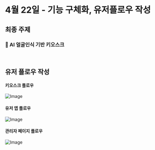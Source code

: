 # 4월 22일 - 기능 구체화, 유저플로우 작성

## 최종 주제

### 🔐 AI 얼굴인식 기반 키오스크

<br/>

## 유저 플로우 작성

#### 키오스크 플로우

![Image](https://github.com/user-attachments/assets/18a43621-ddc4-4e2f-b60d-351fe2b344f5)

#### 유저 앱 플로우

![Image](https://github.com/user-attachments/assets/d1fb789f-4f93-4786-b6e6-a44ff93f4574)

#### 관리자 페이지 플로우

![Image](https://github.com/user-attachments/assets/d9aa331a-fe7e-4c5a-ad4f-acb648c6f235)